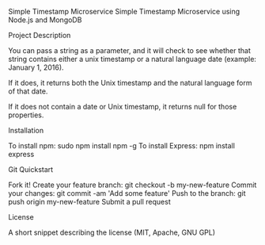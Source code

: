 Simple Timestamp Microservice
Simple Timestamp Microservice using Node.js and MongoDB

Project Description

You can pass a string as a parameter, and it will check to see whether that string contains either a unix timestamp or a natural language date (example: January 1, 2016).

If it does, it returns both the Unix timestamp and the natural language form of that date.

If it does not contain a date or Unix timestamp, it returns null for those properties.

Installation

To install npm: sudo npm install npm -g
To install Express: npm install express

Git Quickstart

Fork it!
Create your feature branch: git checkout -b my-new-feature
Commit your changes: git commit -am 'Add some feature'
Push to the branch: git push origin my-new-feature
Submit a pull request

License

A short snippet describing the license (MIT, Apache, GNU GPL)
